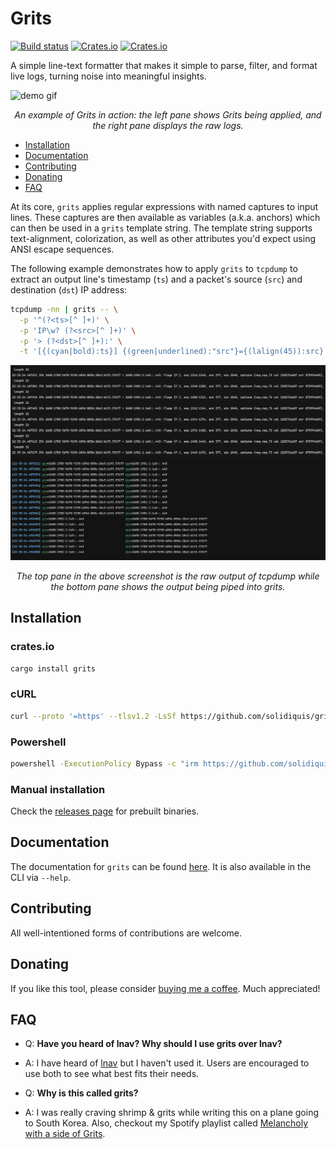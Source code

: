 # Grits

[![Build status](https://github.com/solidiquis/grits/actions/workflows/rust_ci.yml/badge.svg)](https://github.com/solidiquis/grits/actions)
[![Crates.io](https://img.shields.io/crates/v/grits.svg)](https://crates.io/crates/grits)
[![Crates.io](https://img.shields.io/crates/d/grits)](https://crates.io/crates/grits)

A simple line-text formatter that makes it simple to parse, filter, and format live logs, turning noise into meaningful insights.

![demo gif](images/log.gif)

<p align="center">
  <em>An example of Grits in action: the left pane shows Grits being applied, and the right pane displays the raw logs.</em>
</p>


* [Installation](#installation)
* [Documentation](#documentation)
* [Contributing](#contributing)
* [Donating](#donating)
* [FAQ](#faq)

At its core, `grits` applies regular expressions with named captures to input lines. These captures are then available as variables
(a.k.a. anchors) which can then be used in a `grits` template string. The template string supports text-alignment, colorization,
as well as other attributes you'd expect using ANSI escape sequences.

The following example demonstrates how to apply `grits` to `tcpdump` to extract an output line's timestamp (`ts`) and
a packet's source (`src`) and destination (`dst`) IP address:

```bash
tcpdump -nn | grits -- \
  -p '^(?<ts>[^ ]+)' \
  -p 'IP\w? (?<src>[^ ]+)' \
  -p '> (?<dst>[^ ]+):' \
  -t '[{(cyan|bold):ts}] {(green|underlined):"src"}={(lalign(45)):src} {(yellow|underlined):"dst"}={dst}'
```

![demo image](images/demo.png)
<p align="center">
  <em>The top pane in the above screenshot is the raw output of tcpdump while the bottom pane shows the output being piped into grits.</em>
</p>

## Installation

### crates.io

```bash
cargo install grits
```

### cURL

```bash
curl --proto '=https' --tlsv1.2 -LsSf https://github.com/solidiquis/grits/releases/download/v0.3.0/grits-installer.sh | sh
```

### Powershell

```bash
powershell -ExecutionPolicy Bypass -c "irm https://github.com/solidiquis/grits/releases/download/v0.3.0/grits-installer.ps1 | iex"
```

### Manual installation

Check the [releases page](https://github.com/solidiquis/grits/releases) for prebuilt binaries.


## Documentation

The documentation for `grits` can be found [here](./docs/help.md). It is also available in the CLI via `--help`.

## Contributing

All well-intentioned forms of contributions are welcome.

## Donating

If you like this tool, please consider [buying me a coffee](https://buymeacoffee.com/O3nsHqb7A9). Much appreciated!

## FAQ

- Q: **Have you heard of lnav? Why should I use grits over lnav?**
- A: I have heard of [lnav](https://github.com/tstack/lnav) but I haven't used it. Users are encouraged to use both to see what best fits their needs.

- Q: **Why is this called grits?**
- A: I was really craving shrimp & grits while writing this on a plane going to South Korea. Also, checkout my Spotify playlist called [Melancholy with a side of Grits](https://open.spotify.com/playlist/2bsBVlDXS1yWwUjxuSRtd2?si=44122d2dc11b4a90).

